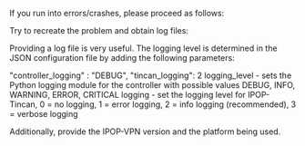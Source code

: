 If you run into errors/crashes, please proceed as follows:

Try to recreate the problem and obtain log files:

Providing a log file is very useful. The logging level is determined in the JSON configuration file by adding the following parameters:

"controller_logging" : "DEBUG",
"tincan_logging": 2
logging_level - sets the Python logging module for the controller with possible values DEBUG, INFO, WARNING, ERROR, CRITICAL
logging - set the logging level for IPOP-Tincan, 0 = no logging, 1 = error logging, 2 = info logging (recommended), 3 = verbose logging

Additionally, provide the IPOP-VPN version and the platform being used.